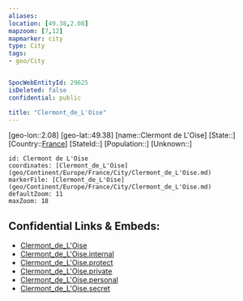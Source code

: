 ```yaml
---
aliases: 
location: [49.38,2.08]
mapzoom: [7,12] 
mapmarker: city 
type: City
tags:
- geo/City


SpocWebEntityId: 29625
isDeleted: false
confidential: public

title: "Clermont_de_L'Oise"
---
```

[geo-lon::2.08]
[geo-lat::49.38]
[name::Clermont de L'Oise]
[State::]
[Country::[France](geo/Continent/Europe/France.md)]
[StateId::]
[Population::]
[Unknown::]


```leaflet
id: Clermont de L'Oise
coordinates: [Clermont_de_L'Oise](geo/Continent/Europe/France/City/Clermont_de_L'Oise.md)
markerFile: [Clermont_de_L'Oise](geo/Continent/Europe/France/City/Clermont_de_L'Oise.md)
defaultZoom: 11 
maxZoom: 18
```


## Confidential Links & Embeds: 
- [Clermont_de_L'Oise](../../../../../../_public/geo/Continent/Europe/France/City/Clermont_de_L'Oise.md) 
- [Clermont_de_L'Oise.internal](../../../../../../_internal/geo/Continent/Europe/France/City/Clermont_de_L'Oise.internal.md) 
- [Clermont_de_L'Oise.protect](../../../../../../_protect/geo/Continent/Europe/France/City/Clermont_de_L'Oise.protect.md) 
- [Clermont_de_L'Oise.private](../../../../../../_private/geo/Continent/Europe/France/City/Clermont_de_L'Oise.private.md) 
- [Clermont_de_L'Oise.personal](../../../../../../_personal/geo/Continent/Europe/France/City/Clermont_de_L'Oise.personal.md) 
- [Clermont_de_L'Oise.secret](../../../../../../_secret/geo/Continent/Europe/France/City/Clermont_de_L'Oise.secret.md) 
